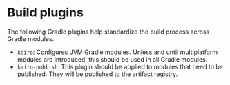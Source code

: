 # Build plugins

The following Gradle plugins help standardize the build process across Gradle modules.

- `kairo`: Configures JVM Gradle modules.
  Unless and until multiplatform modules are introduced,
  this should be used in all Gradle modules.
- `kairo-publish`: This plugin should be applied to modules that need to be published.
  They will be published to the artifact registry.
